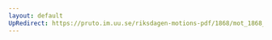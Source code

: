 ```yaml
---
layout: default
UpRedirect: https://pruto.im.uu.se/riksdagen-motions-pdf/1868/mot_1868__ak__225.pdf
---
```

